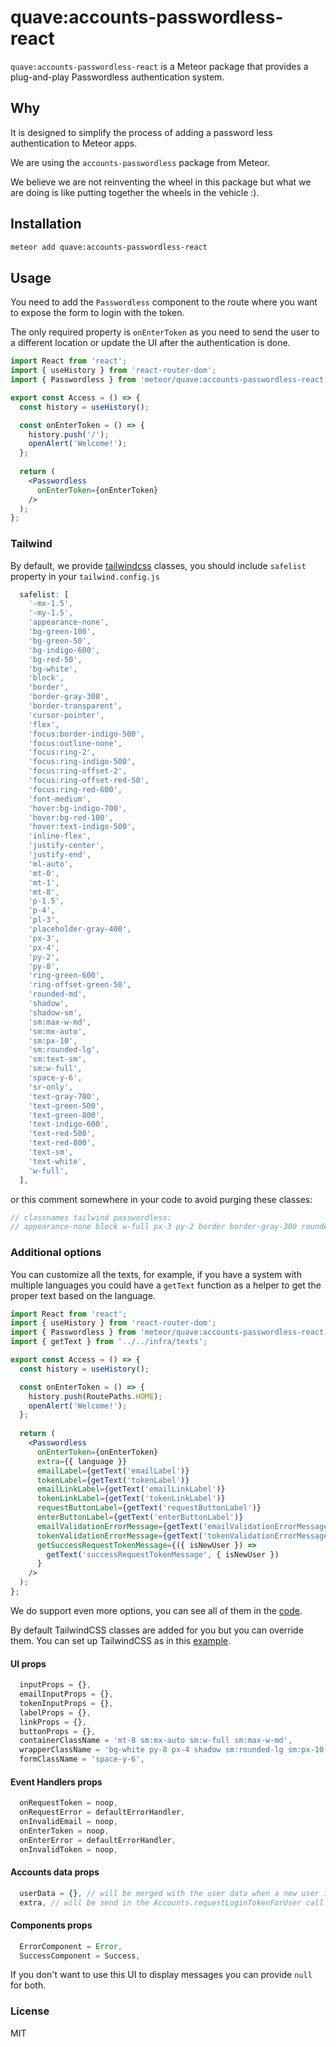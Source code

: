 # quave:accounts-passwordless-react

`quave:accounts-passwordless-react` is a Meteor package that provides a plug-and-play Passwordless authentication system.

## Why

It is designed to simplify the process of adding a password less authentication to Meteor apps.

We are using the `accounts-passwordless` package from Meteor.

We believe we are not reinventing the wheel in this package but what we are doing is like putting together the wheels in the vehicle :).

## Installation

```sh
meteor add quave:accounts-passwordless-react
```

## Usage

You need to add the `Passwordless` component to the route where you want to expose the form to login with the token.

The only required property is `onEnterToken` as you need to send the user to a different location or update the UI after the authentication is done.

```jsx
import React from 'react';
import { useHistory } from 'react-router-dom';
import { Passwordless } from 'meteor/quave:accounts-passwordless-react';

export const Access = () => {
  const history = useHistory();

  const onEnterToken = () => {
    history.push('/');
    openAlert('Welcome!');
  };
  
  return (
    <Passwordless
      onEnterToken={onEnterToken}
    />
  );
};
```

### Tailwind

By default, we provide [tailwindcss](https://tailwindcss.com/) classes, you should include `safelist` property in your `tailwind.config.js`

```js
  safelist: [
    '-mx-1.5',
    '-my-1.5',
    'appearance-none',
    'bg-green-100',
    'bg-green-50',
    'bg-indigo-600',
    'bg-red-50',
    'bg-white',
    'block',
    'border',
    'border-gray-300',
    'border-transparent',
    'cursor-pointer',
    'flex',
    'focus:border-indigo-500',
    'focus:outline-none',
    'focus:ring-2',
    'focus:ring-indigo-500',
    'focus:ring-offset-2',
    'focus:ring-offset-red-50',
    'focus:ring-red-600',
    'font-medium',
    'hover:bg-indigo-700',
    'hover:bg-red-100',
    'hover:text-indigo-500',
    'inline-flex',
    'justify-center',
    'justify-end',
    'ml-auto',
    'mt-0',
    'mt-1',
    'mt-8',
    'p-1.5',
    'p-4',
    'pl-3',
    'placeholder-gray-400',
    'px-3',
    'px-4',
    'py-2',
    'py-8',
    'ring-green-600',
    'ring-offset-green-50',
    'rounded-md',
    'shadow',
    'shadow-sm',
    'sm:max-w-md',
    'sm:mx-auto',
    'sm:px-10',
    'sm:rounded-lg',
    'sm:text-sm',
    'sm:w-full',
    'space-y-6',
    'sr-only',
    'text-gray-700',
    'text-green-500',
    'text-green-800',
    'text-indigo-600',
    'text-red-500',
    'text-red-800',
    'text-sm',
    'text-white',
    'w-full',
  ],
```

or this comment somewhere in your code to avoid purging these classes:

```js
// classnames tailwind passwordless:
// appearance-none block w-full px-3 py-2 border border-gray-300 rounded-md shadow-sm placeholder-gray-400 focus:outline-none focus:ring-indigo-500 focus:border-indigo-500 sm:text-sm text-sm font-medium text-gray-700 mt-0 flex justify-end text-indigo-600 hover:text-indigo-500 cursor-pointer justify-center px-4 border-transparent text-white bg-indigo-600 hover:bg-indigo-700 focus:ring-2 focus:ring-offset-2 bg-red-50 bg-green-50 p-4 text-red-800 text-green-800 ml-auto pl-3 -mx-1.5 -my-1.5 inline-flex p-1.5 text-red-500 text-green-500 hover:bg-red-100 bg-green-100 focus:ring-offset-red-50 ring-offset-green-50 focus:ring-red-600 ring-green-600 sr-only mt-8 sm:mx-auto sm:w-full sm:max-w-md bg-white py-8 shadow sm:rounded-lg sm:px-10 space-y-6 mt-1
```

### Additional options

You can customize all the texts, for example, if you have a system with multiple languages you could have a `getText` function as a helper to get the proper text based on the language.

```jsx
import React from 'react';
import { useHistory } from 'react-router-dom';
import { Passwordless } from 'meteor/quave:accounts-passwordless-react';
import { getText } from '../../infra/texts';

export const Access = () => {
  const history = useHistory();

  const onEnterToken = () => {
    history.push(RoutePaths.HOME);
    openAlert('Welcome!');
  };
  
  return (
    <Passwordless
      onEnterToken={onEnterToken}
      extra={{ language }}
      emailLabel={getText('emailLabel')}
      tokenLabel={getText('tokenLabel')}
      emailLinkLabel={getText('emailLinkLabel')}
      tokenLinkLabel={getText('tokenLinkLabel')}
      requestButtonLabel={getText('requestButtonLabel')}
      enterButtonLabel={getText('enterButtonLabel')}
      emailValidationErrorMessage={getText('emailValidationErrorMessage')}
      tokenValidationErrorMessage={getText('tokenValidationErrorMessage')}
      getSuccessRequestTokenMessage={({ isNewUser }) =>
        getText('successRequestTokenMessage', { isNewUser })
      }
    />
  );
};
```

We do support even more options, you can see all of them in the [code](https://github.com/quavedev/accounts-passwordless-react/blob/main/Passwordless.js#L108).

By default TailwindCSS classes are added for you but you can override them. You can set up TailwindCSS as in this [example](https://github.com/meteor/examples/tree/main/tailwindcss).

#### UI props

```javascript
  inputProps = {},
  emailInputProps = {},
  tokenInputProps = {},
  labelProps = {},
  linkProps = {},
  buttonProps = {},
  containerClassName = 'mt-8 sm:mx-auto sm:w-full sm:max-w-md',
  wrapperClassName = 'bg-white py-8 px-4 shadow sm:rounded-lg sm:px-10',
  formClassName = 'space-y-6',
```

#### Event Handlers props
```javascript
  onRequestToken = noop,
  onRequestError = defaultErrorHandler,
  onInvalidEmail = noop,
  onEnterToken = noop,
  onEnterError = defaultErrorHandler,
  onInvalidToken = noop,
```

#### Accounts data props
```javascript
  userData = {}, // will be merged with the user data when a new user is created
  extra, // will be send in the Accounts.requestLoginTokenForUser call as option
```

#### Components props
```javascript
  ErrorComponent = Error,
  SuccessComponent = Success,
```

If you don't want to use this UI to display messages you can provide `null` for both.

### License

MIT

